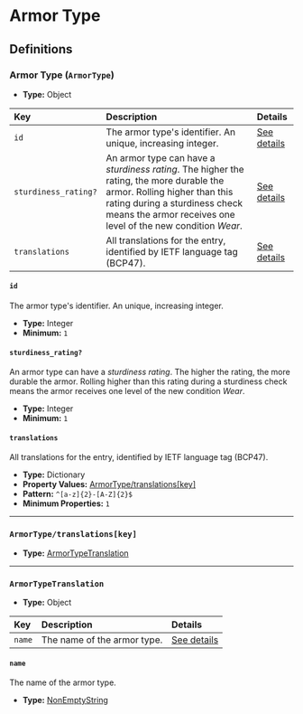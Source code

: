 # Armor Type

## Definitions

### <a name="ArmorType"></a> Armor Type (`ArmorType`)

- **Type:** Object

Key | Description | Details
:-- | :-- | :--
`id` | The armor type's identifier. An unique, increasing integer. | <a href="#ArmorType/id">See details</a>
`sturdiness_rating?` | An armor type can have a *sturdiness rating*. The higher the rating, the more durable the armor. Rolling higher than this rating during a sturdiness check means the armor receives one level of the new condition *Wear*. | <a href="#ArmorType/sturdiness_rating">See details</a>
`translations` | All translations for the entry, identified by IETF language tag (BCP47). | <a href="#ArmorType/translations">See details</a>

#### <a name="ArmorType/id"></a> `id`

The armor type's identifier. An unique, increasing integer.

- **Type:** Integer
- **Minimum:** `1`

#### <a name="ArmorType/sturdiness_rating"></a> `sturdiness_rating?`

An armor type can have a *sturdiness rating*. The higher the rating, the
more durable the armor. Rolling higher than this rating during a sturdiness
check means the armor receives one level of the new condition *Wear*.

- **Type:** Integer
- **Minimum:** `1`

#### <a name="ArmorType/translations"></a> `translations`

All translations for the entry, identified by IETF language tag (BCP47).

- **Type:** Dictionary
- **Property Values:** <a href="#ArmorType/translations[key]">ArmorType/translations[key]</a>
- **Pattern:** `^[a-z]{2}-[A-Z]{2}$`
- **Minimum Properties:** `1`

---

### <a name="ArmorType/translations[key]"></a> `ArmorType/translations[key]`

- **Type:** <a href="#ArmorTypeTranslation">ArmorTypeTranslation</a>

---

### <a name="ArmorTypeTranslation"></a> `ArmorTypeTranslation`

- **Type:** Object

Key | Description | Details
:-- | :-- | :--
`name` | The name of the armor type. | <a href="#ArmorTypeTranslation/name">See details</a>

#### <a name="ArmorTypeTranslation/name"></a> `name`

The name of the armor type.

- **Type:** <a href="../../../_NonEmptyString.md#NonEmptyString">NonEmptyString</a>

